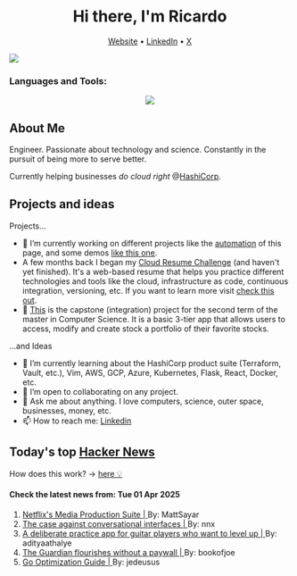 
<!-- This is an HTML comment in your markdown file -->

<h1 align="center">Hi there, I'm Ricardo</h1>
<p align="center">
  <a href="ricardorompar.com">Website</a> •
  <a href="https://www.linkedin.com/in/ricardo-romero-paredes/">LinkedIn</a> •
  <a href="https://twitter.com/ricardorompar">X</a>
</p>
<img src="https://badges.pufler.dev/visits/{ricardorompar}/{ricardorompar}"/>

<h3 align="left">Languages and Tools:</h3>
<p align="center">
  <a href="https://skillicons.dev">
    <img src="https://skillicons.dev/icons?i=terraform,aws,gcp,azure,git,python,kubernetes,react,js,docker,ubuntu" />
  </a>
</p>

<h2>About Me</h2>
Engineer. Passionate about technology and science. Constantly in the pursuit of being more to serve better.

Currently helping businesses <i>do cloud right</i> @<a href="https://github.com/hashicorp">HashiCorp</a>.

<h2>Projects and ideas</h2>
Projects...
<ul>
  <li>🔭 I’m currently working on different projects like the <a href="https://github.com/ricardorompar/ricardorompar/blob/main/automate.py">automation</a> of this page, and some demos <a href="https://github.com/ricardorompar/boundary-ansible-demo">like this one</a>.
  </li>

  <li >A few months back I began my <a href="https://github.com/ricardorompar/cloudResumeChallenge">Cloud Resume Challenge</a> (and haven't yet finished). It's a web-based resume that helps you practice different technologies and tools like the cloud, infrastructure as code, continuous integration, versioning, etc. If you want to learn more visit <a href="https://cloudresumechallenge.dev/docs/the-challenge/aws/">check this out</a>.
  </li>

  <li>🔭 <a href="https://github.com/ricardorompar/capstoneT2">This</a> is the capstone (integration) project for the second term of the master in Computer Science. It is a basic 3-tier app that allows users to access, modify and create stock a portfolio of their favorite stocks.
  </li>
</ul>
...and Ideas
<ul>
  <li>🌱 I’m currently learning about the HashiCorp product suite (Terraform, Vault, etc.), Vim, AWS, GCP, Azure, Kubernetes, Flask, React, Docker, etc.
  </li>
  <li>👯 I’m open to collaborating on any project.</li>
  <li>💬 Ask me about anything. I love computers, science, outer space, businesses, money, etc.</li>
  <li>📫 How to reach me: <a href="https://www.linkedin.com/in/ricardo-romero-paredes/">Linkedin</a></li>
</ul>

<h2>Today's top <a href='https://news.ycombinator.com/'>Hacker News</a></h2>
How does this work? -> <a href='./AUTOMATIC.md'>here 💡</a>

<h4>Check the latest news from: Tue 01 Apr 2025</h4>
<ol>
<li>
    <a href=https://netflixtechblog.com/globalizing-productions-with-netflixs-media-production-suite-fc3c108c0a22>
        Netflix's Media Production Suite |
    </a>
    By: MattSayar
</li>

<li>
    <a href=https://julian.digital/2025/03/27/the-case-against-conversational-interfaces/>
        The case against conversational interfaces |
    </a>
    By: nnx
</li>

<li>
    <a href=https://www.captrice.io/>
        A deliberate practice app for guitar players who want to level up |
    </a>
    By: adityaathalye
</li>

<li>
    <a href=https://nymag.com/intelligencer/article/how-the-guardian-us-flourishes-without-a-paywall.html>
        The Guardian flourishes without a paywall |
    </a>
    By: bookofjoe
</li>

<li>
    <a href=https://goperf.dev/>
        Go Optimization Guide |
    </a>
    By: jedeusus
</li>
</ol>